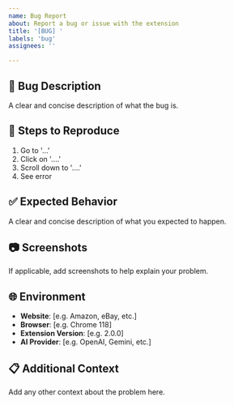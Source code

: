 ```yaml
---
name: Bug Report
about: Report a bug or issue with the extension
title: '[BUG] '
labels: 'bug'
assignees: ''

---
```


## 🐛 Bug Description
A clear and concise description of what the bug is.

## 🔄 Steps to Reproduce
1. Go to '...'
2. Click on '....'
3. Scroll down to '....'
4. See error

## ✅ Expected Behavior
A clear and concise description of what you expected to happen.

## 📷 Screenshots
If applicable, add screenshots to help explain your problem.

## 🌐 Environment
- **Website**: [e.g. Amazon, eBay, etc.]
- **Browser**: [e.g. Chrome 118]
- **Extension Version**: [e.g. 2.0.0]
- **AI Provider**: [e.g. OpenAI, Gemini, etc.]

## 📋 Additional Context
Add any other context about the problem here.